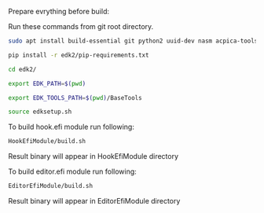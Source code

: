 Prepare evrything before build:

Run these commands from git root directory.

```bash
sudo apt install build-essential git python2 uuid-dev nasm acpica-tools
```

```bash
pip install -r edk2/pip-requirements.txt
```

```bash
cd edk2/
```

```bash
export EDK_PATH=$(pwd)
```

```bash
export EDK_TOOLS_PATH=$(pwd)/BaseTools
```

```bash
source edksetup.sh
```

To build hook.efi module run following:

```bash
HookEfiModule/build.sh
```
Result binary will appear in HookEfiModule directory

To build editor.efi module run following:

```bash
EditorEfiModule/build.sh
```
Result binary will appear in EditorEfiModule directory

